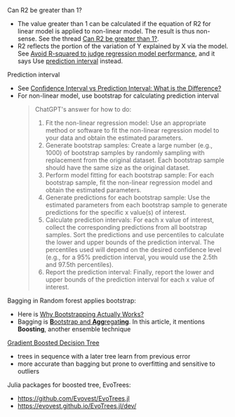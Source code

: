 

Can R2 be greater than 1?
- The value greater than 1 can be calculated if the equation of R2 for linear model is applied to non-linear model. The result is thus non-sense. See the thread [Can R2
be greater than 1?](https://stats.stackexchange.com/questions/334004/can-r2-be-greater-than-1).
- R2 reflects the portion of the variation of Y explained by X via the model. See [Avoid R-squared to judge regression model performance](https://towardsdatascience.com/avoid-r-squared-to-judge-regression-model-performance-5c2bc53c8e2e), and it says Use [prediction interval](https://medium.com/towards-data-science/confidence-interval-vs-prediction-interval-what-is-the-difference-64c45146d47d) instead.


Prediction interval
- See [Confidence Interval vs Prediction Interval: What is the Difference?](https://medium.com/towards-data-science/confidence-interval-vs-prediction-interval-what-is-the-difference-64c45146d47d)
- For non-linear model, use bootstrap for calculating prediction interval
  > ChatGPT's answer for how to do: 
  > 1. Fit the non-linear regression model: Use an appropriate method or software to fit the non-linear regression model to your data and obtain the estimated parameters.
  > 1. Generate bootstrap samples: Create a large number (e.g., 1000) of bootstrap samples by randomly sampling with replacement from the original dataset. Each bootstrap sample should have the same size as the original dataset.
  > 1. Perform model fitting for each bootstrap sample: For each bootstrap sample, fit the non-linear regression model and obtain the estimated parameters.
  > 1. Generate predictions for each bootstrap sample: Use the estimated parameters from each bootstrap sample to generate predictions for the specific x value(s) of interest.
  > 1. Calculate prediction intervals: For each x value of interest, collect the corresponding predictions from all bootstrap samples. Sort the predictions and use percentiles to calculate the lower and upper bounds of the prediction interval. The percentiles used will depend on the desired confidence level (e.g., for a 95% prediction interval, you would use the 2.5th and 97.5th percentiles).
  > 1. Report the prediction interval: Finally, report the lower and upper bounds of the prediction interval for each x value of interest.

Bagging in Random forest applies bootstrap:
- Here is [Why Bootstrapping Actually Works?](https://medium.com/towards-data-science/why-bootstrapping-actually-works-1e75640cf172)
- Bagging is [**B**ootstrap and **Agg**regat**ing**](https://medium.com/@sly.of.zero/decision-trees-bootstrap-aggregating-and-bagging-8c6cf764e689). In this article, it mentions **Boosting**, another ensemble technique

[Gradient Boosted Decision Tree](https://towardsdatascience.com/gradient-boosted-decision-trees-explained-9259bd8205af)
- trees in sequence with a later tree learn from previous error
- more accurate than bagging but prone to overfitting and sensitive to outliers

Julia packages for boosted tree, EvoTrees:
- https://github.com/Evovest/EvoTrees.jl
- https://evovest.github.io/EvoTrees.jl/dev/